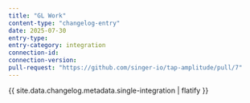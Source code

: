 ```yaml
---
title: "GL Work"
content-type: "changelog-entry"
date: 2025-07-30
entry-type: 
entry-category: integration
connection-id: 
connection-version: 
pull-request: "https://github.com/singer-io/tap-amplitude/pull/7"
---
```

{{ site.data.changelog.metadata.single-integration | flatify }}